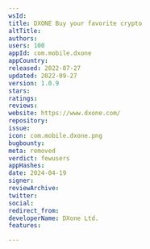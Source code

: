 ```yaml
---
wsId: 
title: DXONE Buy your favorite crypto
altTitle: 
authors: 
users: 100
appId: com.mobile.dxone
appCountry: 
released: 2022-07-27
updated: 2022-09-27
version: 1.0.9
stars: 
ratings: 
reviews: 
website: https://www.dxone.com/
repository: 
issue: 
icon: com.mobile.dxone.png
bugbounty: 
meta: removed
verdict: fewusers
appHashes: 
date: 2024-04-19
signer: 
reviewArchive: 
twitter: 
social: 
redirect_from: 
developerName: DXone Ltd.
features: 

---
```


